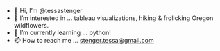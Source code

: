- 👋 Hi, I’m @tessastenger
- 👀 I’m interested in ... tableau visualizations, hiking & frolicking Oregon wildflowers.
- 🌱 I’m currently learning ... python!
- 📫 How to reach me ... stenger.tessa@gmail.com
